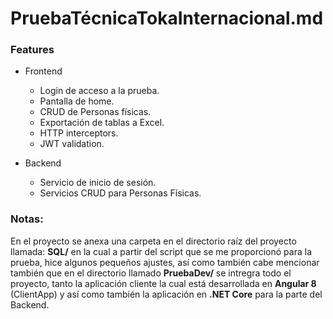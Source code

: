 ﻿# PruebaTécnicaTokaInternacional.md

### Features

+ Frontend
  + Login de acceso a la prueba.
  + Pantalla de home.
  + CRUD de Personas físicas.
  + Exportación de tablas a Excel.
  + HTTP interceptors.
  + JWT validation.

+ Backend
  + Servicio de inicio de sesión.
  + Servicios CRUD para Personas Físicas.


### Notas:

En el proyecto se anexa una carpeta en el directorio raíz del proyecto llamada: **SQL/** en la cual a partir del script que se me proporcionó para la prueba, hice algunos pequeños ajustes, así como también cabe mencionar también que en el directorio llamado  **PruebaDev/** se intregra todo el proyecto, tanto la aplicación cliente la cual está desarrollada en **Angular 8** (ClientApp) y así como también la aplicación en **.NET Core** para la parte del Backend.
